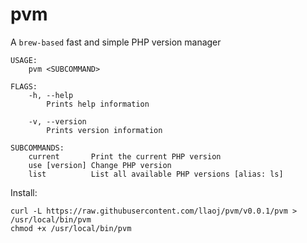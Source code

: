 # pvm

A `brew-based` fast and simple PHP version manager

```
USAGE:
    pvm <SUBCOMMAND>

FLAGS:
    -h, --help
        Prints help information

    -v, --version
        Prints version information

SUBCOMMANDS:
    current       Print the current PHP version
    use [version] Change PHP version
    list          List all available PHP versions [alias: ls]
```

Install:

```
curl -L https://raw.githubusercontent.com/llaoj/pvm/v0.0.1/pvm > /usr/local/bin/pvm
chmod +x /usr/local/bin/pvm
```